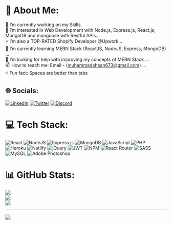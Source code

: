 # 💫 About Me:
🔭 I’m currently working on my Skills.<br>👀 I’m interested in Web Development with Node.js, Express.js, React.js, MongoDB and mongoose with Restful APIs...<br>⚡ I’m also a TOP-RATED Shopify Developer @Upwork...<br>🌱 I’m currently learning MERN Stack (ReactJS, NodeJS, Express, MongoDB) ...<br>💞️ I’m looking for help with improving my concepts of MERN Stack ...<br>📫 How to reach me: Email - (muhammadehsan673@gmail.com) ...<br>⚡ Fun fact: Spaces are better than tabs


## 🌐 Socials:
[![LinkedIn](https://img.shields.io/badge/LinkedIn-%230077B5.svg?logo=linkedin&logoColor=white)](https://www.linkedin.com/in/muhammad-ehsan-1aa9bb190/) [![Twitter](https://img.shields.io/badge/Twitter-%231DA1F2.svg?logo=Twitter&logoColor=white)](https://twitter.com/EhsanAjmal) [![Discord](https://img.shields.io/badge/Discord-%237289DA.svg?logo=discord&logoColor=white)](htttps://discord.gg/Ehsan#9431)

# 💻 Tech Stack:
![React](https://img.shields.io/badge/react-%2320232a.svg?style=flat&logo=react&logoColor=%2361DAFB) ![NodeJS](https://img.shields.io/badge/node.js-6DA55F?style=flat&logo=node.js&logoColor=white) ![Express.js](https://img.shields.io/badge/express.js-%23404d59.svg?style=flat&logo=express&logoColor=%2361DAFB) ![MongoDB](https://img.shields.io/badge/MongoDB-%234ea94b.svg?style=flat&logo=mongodb&logoColor=white) ![JavaScript](https://img.shields.io/badge/javascript-%23323330.svg?style=flat&logo=javascript&logoColor=%23F7DF1E) ![PHP](https://img.shields.io/badge/php-%23777BB4.svg?style=flat&logo=php&logoColor=white) ![Heroku](https://img.shields.io/badge/heroku-%23430098.svg?style=flat&logo=heroku&logoColor=white) ![Netlify](https://img.shields.io/badge/netlify-%23000000.svg?style=flat&logo=netlify&logoColor=#00C7B7) ![jQuery](https://img.shields.io/badge/jquery-%230769AD.svg?style=flat&logo=jquery&logoColor=white) ![JWT](https://img.shields.io/badge/JWT-black?style=flat&logo=JSON%20web%20tokens) ![NPM](https://img.shields.io/badge/NPM-%23000000.svg?style=flat&logo=npm&logoColor=white) ![React Router](https://img.shields.io/badge/React_Router-CA4245?style=flat&logo=react-router&logoColor=white) ![SASS](https://img.shields.io/badge/SASS-hotpink.svg?style=flat&logo=SASS&logoColor=white) ![MySQL](https://img.shields.io/badge/mysql-%2300f.svg?style=flat&logo=mysql&logoColor=white) ![Adobe Photoshop](https://img.shields.io/badge/adobephotoshop-%2331A8FF.svg?style=flat&logo=adobephotoshop&logoColor=white)
# 📊 GitHub Stats:
![](https://github-readme-stats.vercel.app/api?username=ehsanajmal&theme=dark&hide_border=false&include_all_commits=true&count_private=false)<br/>
![](https://github-readme-streak-stats.herokuapp.com/?user=ehsanajmal&theme=dark&hide_border=false)<br/>
![](https://github-readme-stats.vercel.app/api/top-langs/?username=ehsanajmal&theme=dark&hide_border=false&include_all_commits=true&count_private=false&layout=compact)

---
[![](https://visitcount.itsvg.in/api?id=ehsanajmal&icon=0&color=1)](https://visitcount.itsvg.in)
